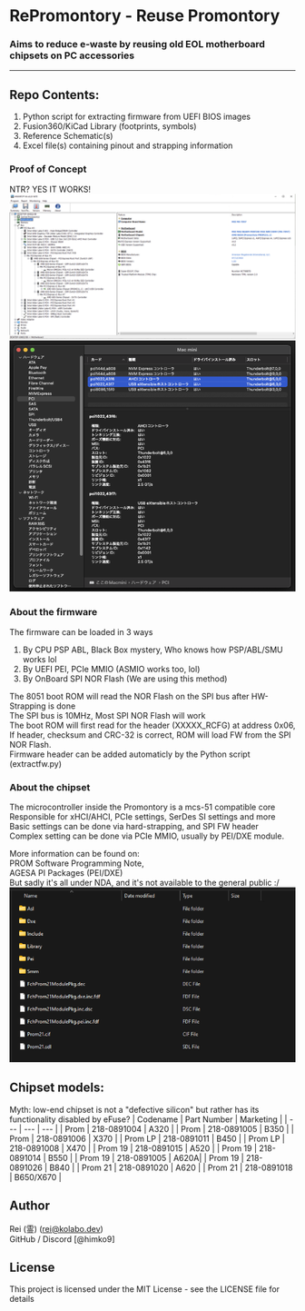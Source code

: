 # RePromontory - Reuse Promontory
### Aims to reduce e-waste by reusing old EOL motherboard chipsets on PC accessories
---
## Repo Contents:
1. Python script for extracting firmware from UEFI BIOS images
2. Fusion360/KiCad Library (footprints, symbols)
3. Reference Schematic(s)
4. Excel file(s) containing pinout and strapping information

### Proof of Concept
NTR? YES IT WORKS!\
![B660_POC](/images/prom21_on_b660.png?raw=true)\
![M4_POC](/images/prom21_on_mac_via_tbt5.png?raw=true)

### About the firmware
The firmware can be loaded in 3 ways
1. By CPU PSP ABL, Black Box mystery, Who knows how PSP/ABL/SMU works lol
2. By UEFI PEI, PCIe MMIO (ASMIO works too, lol)
3. By OnBoard SPI NOR Flash (We are using this method)


The 8051 boot ROM will read the NOR Flash on the SPI bus after HW-Strapping is done\
The SPI bus is 10MHz, Most SPI NOR Flash will work\
The boot ROM will first read for the header (XXXXX_RCFG) at address 0x06,\
If header, checksum and CRC-32 is correct, ROM will load FW from the SPI NOR Flash.\
Firmware header can be added automaticly by the Python script (extractfw.py)


### About the chipset
The microcontroller inside the Promontory is a mcs-51 compatible core\
Responsible for xHCI/AHCI, PCIe settings, SerDes SI settings and more\
Basic settings can be done via hard-strapping, and SPI FW header\
Complex setting can be done via PCIe MMIO, usually by PEI/DXE module.

More information can be found on:\
PROM Software Programming Note,\
AGESA PI Packages (PEI/DXE)\
But sadly it's all under NDA, and it's not available to the general public :/\
![NDA_NONSENSE](/images/nda_nonsense.png?raw=true)

## Chipset models:
Myth: low-end chipset is not a "defective silicon" but rather has its functionality disabled by eFuse?
| Codename | Part Number | Marketing |
| --- | --- | --- |
| Prom    | 218-0891004 | A320 |
| Prom    | 218-0891005 | B350 | 
| Prom    | 218-0891006 | X370 |
| Prom LP | 218-0891011 | B450 |
| Prom LP | 218-0891008 | X470 |
| Prom 19 | 218-0891015 | A520 | 
| Prom 19 | 218-0891014 | B550 | 
| Prom 19 | 218-0891005 | A620A| 
| Prom 19 | 218-0891026 | B840 | 
| Prom 21 | 218-0891020 | A620 | 
| Prom 21 | 218-0891018 | B650/X670 |


## Author
Rei (霊) (rei@kolabo.dev)\
GitHub / Discord [@himko9] 

## License
This project is licensed under the MIT License - see the LICENSE file for details

